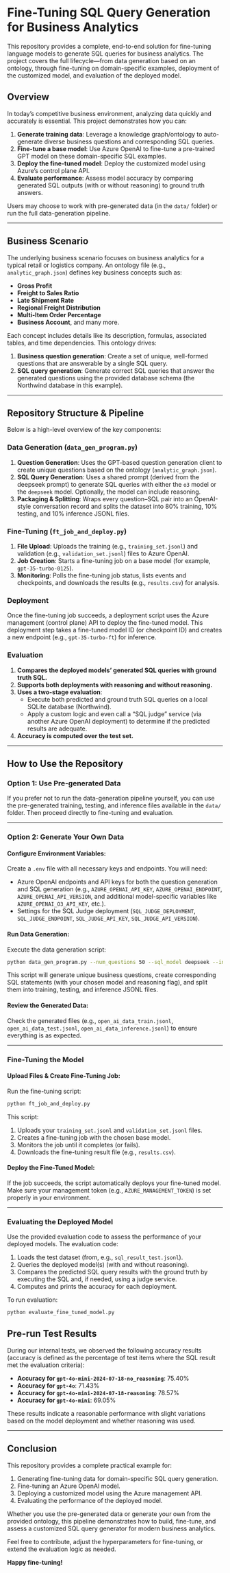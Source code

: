 # Fine-Tuning SQL Query Generation for Business Analytics  
  
This repository provides a complete, end-to-end solution for fine-tuning language models to generate SQL queries for business analytics. The project covers the full lifecycle—from data generation based on an ontology, through fine-tuning on domain-specific examples, deployment of the customized model, and evaluation of the deployed model.  
  
## Overview  
  
In today’s competitive business environment, analyzing data quickly and accurately is essential. This project demonstrates how you can:  
  
1. **Generate training data**: Leverage a knowledge graph/ontology to auto-generate diverse business questions and corresponding SQL queries.  
2. **Fine-tune a base model**: Use Azure OpenAI to fine-tune a pre-trained GPT model on these domain-specific SQL examples.  
3. **Deploy the fine-tuned model**: Deploy the customized model using Azure’s control plane API.  
4. **Evaluate performance**: Assess model accuracy by comparing generated SQL outputs (with or without reasoning) to ground truth answers.  
  
Users may choose to work with pre-generated data (in the `data/` folder) or run the full data-generation pipeline.  
  
---  
  
## Business Scenario  
  
The underlying business scenario focuses on business analytics for a typical retail or logistics company. An ontology file (e.g., `analytic_graph.json`) defines key business concepts such as:  
  
- **Gross Profit**  
- **Freight to Sales Ratio**  
- **Late Shipment Rate**  
- **Regional Freight Distribution**  
- **Multi-Item Order Percentage**  
- **Business Account**, and many more.  
  
Each concept includes details like its description, formulas, associated tables, and time dependencies. This ontology drives:  
  
1. **Business question generation**: Create a set of unique, well-formed questions that are answerable by a single SQL query.  
2. **SQL query generation**: Generate correct SQL queries that answer the generated questions using the provided database schema (the Northwind database in this example).  
  
---  
  
## Repository Structure & Pipeline  
  
Below is a high-level overview of the key components:  
  
### **Data Generation (`data_gen_program.py`)**  
  
1. **Question Generation**: Uses the GPT-based question generation client to create unique questions based on the ontology (`analytic_graph.json`).  
2. **SQL Query Generation**: Uses a shared prompt (derived from the deepseek prompt) to generate SQL queries with either the `o3` model or the `deepseek` model. Optionally, the model can include reasoning.  
3. **Packaging & Splitting**: Wraps every question–SQL pair into an OpenAI-style conversation record and splits the dataset into 80% training, 10% testing, and 10% inference JSONL files.  
  
### **Fine-Tuning (`ft_job_and_deploy.py`)**  
  
1. **File Upload**: Uploads the training (e.g., `training_set.jsonl`) and validation (e.g., `validation_set.jsonl`) files to Azure OpenAI.  
2. **Job Creation**: Starts a fine-tuning job on a base model (for example, `gpt-35-turbo-0125`).  
3. **Monitoring**: Polls the fine-tuning job status, lists events and checkpoints, and downloads the results (e.g., `results.csv`) for analysis.  
  
### **Deployment**  
  
Once the fine-tuning job succeeds, a deployment script uses the Azure management (control plane) API to deploy the fine-tuned model. This deployment step takes a fine-tuned model ID (or checkpoint ID) and creates a new endpoint (e.g., `gpt-35-turbo-ft`) for inference.  
  
### **Evaluation**  
  
1. **Compares the deployed models’ generated SQL queries with ground truth SQL.**  
2. **Supports both deployments with reasoning and without reasoning.**  
3. **Uses a two-stage evaluation**:  
   - Execute both predicted and ground truth SQL queries on a local SQLite database (Northwind).  
   - Apply a custom logic and even call a “SQL judge” service (via another Azure OpenAI deployment) to determine if the predicted results are adequate.  
4. **Accuracy is computed over the test set.**  
  
---  
  
## How to Use the Repository  
  
### **Option 1: Use Pre-generated Data**  
  
If you prefer not to run the data-generation pipeline yourself, you can use the pre-generated training, testing, and inference files available in the `data/` folder. Then proceed directly to fine-tuning and evaluation.  
  
---  
  
### **Option 2: Generate Your Own Data**  
  
#### Configure Environment Variables:  
Create a `.env` file with all necessary keys and endpoints. You will need:  
  
- Azure OpenAI endpoints and API keys for both the question generation and SQL generation (e.g., `AZURE_OPENAI_API_KEY`, `AZURE_OPENAI_ENDPOINT`, `AZURE_OPENAI_API_VERSION`, and additional model-specific variables like `AZURE_OPENAI_O3_API_KEY`, etc.).  
- Settings for the SQL Judge deployment (`SQL_JUDGE_DEPLOYMENT`, `SQL_JUDGE_ENDPOINT`, `SQL_JUDGE_API_KEY`, `SQL_JUDGE_API_VERSION`).  
  
#### Run Data Generation:  
Execute the data generation script:  
  
```bash  
python data_gen_program.py --num_questions 50 --sql_model deepseek --include_reasoning  
```
This script will generate unique business questions, create corresponding SQL statements (with your chosen model and reasoning flag), and split them into training, testing, and inference JSONL files.  
  
#### Review the Generated Data:  
Check the generated files (e.g., `open_ai_data_train.jsonl`, `open_ai_data_test.jsonl`, `open_ai_data_inference.jsonl`) to ensure everything is as expected.  
  
---  
  
### **Fine-Tuning the Model**  
  
#### Upload Files & Create Fine-Tuning Job:  
Run the fine-tuning script:  
  
```bash  
python ft_job_and_deploy.py 
``` 
This script:  
  
1. Uploads your `training_set.jsonl` and `validation_set.jsonl` files.  
2. Creates a fine-tuning job with the chosen base model.  
3. Monitors the job until it completes (or fails).  
4. Downloads the fine-tuning result file (e.g., `results.csv`).  
  
#### Deploy the Fine-Tuned Model:  
If the job succeeds, the script automatically deploys your fine-tuned model. Make sure your management token (e.g., `AZURE_MANAGEMENT_TOKEN`) is set properly in your environment.  
  
---  
  
### **Evaluating the Deployed Model**  
  
Use the provided evaluation code to assess the performance of your deployed models. The evaluation code:  
  
1. Loads the test dataset (from, e.g., `sql_result_test.jsonl`).  
2. Queries the deployed model(s) (with and without reasoning).  
3. Compares the predicted SQL query results with the ground truth by executing the SQL and, if needed, using a judge service.  
4. Computes and prints the accuracy for each deployment.  
  
To run evaluation:  
  
```bash  
python evaluate_fine_tuned_model.py  
```
## Pre-run Test Results  
  
During our internal tests, we observed the following accuracy results (accuracy is defined as the percentage of test items where the SQL result met the evaluation criteria):  
  
- **Accuracy for `gpt-4o-mini-2024-07-18-no_reasoning`**: 75.40%  
- **Accuracy for `gpt-4o`**: 71.43%  
- **Accuracy for `gpt-4o-mini-2024-07-18-reasoning`**: 78.57%  
- **Accuracy for `gpt-4o-mini`**: 69.05%  
  
These results indicate a reasonable performance with slight variations based on the model deployment and whether reasoning was used.  
  
---  
  
## Conclusion  
  
This repository provides a complete practical example for:  
  
1. Generating fine-tuning data for domain-specific SQL query generation.  
2. Fine-tuning an Azure OpenAI model.  
3. Deploying a customized model using the Azure management API.  
4. Evaluating the performance of the deployed model.  
  
Whether you use the pre-generated data or generate your own from the provided ontology, this pipeline demonstrates how to build, fine-tune, and assess a customized SQL query generator for modern business analytics.  
  
Feel free to contribute, adjust the hyperparameters for fine-tuning, or extend the evaluation logic as needed.  
  
**Happy fine-tuning!**  